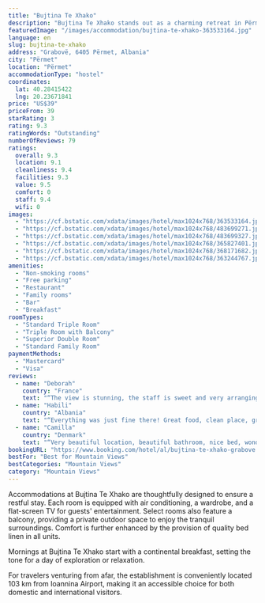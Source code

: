 ```yaml
---
title: "Bujtina Te Xhako"
description: "Bujtina Te Xhako stands out as a charming retreat in Përmet, offering a harmonious blend of comfort and convenience with its well-appointed amenities."
featuredImage: "/images/accommodation/bujtina-te-xhako-363533164.jpg"
language: en
slug: bujtina-te-xhako
address: "Grabovë, 6405 Përmet, Albania"
city: "Përmet"
location: "Përmet"
accommodationType: "hostel"
coordinates:
  lat: 40.28415422
  lng: 20.23671841
price: "US$39"
priceFrom: 39
starRating: 3
rating: 9.3
ratingWords: "Outstanding"
numberOfReviews: 79
ratings:
  overall: 9.3
  location: 9.1
  cleanliness: 9.4
  facilities: 9.3
  value: 9.5
  comfort: 0
  staff: 9.4
  wifi: 0
images:
  - "https://cf.bstatic.com/xdata/images/hotel/max1024x768/363533164.jpg?k=da6caf0c35f1a9622a9c0dc6c980994e497ca0fa083aba989c922da3b599d1a8&o=&hp=1"
  - "https://cf.bstatic.com/xdata/images/hotel/max1024x768/483699271.jpg?k=9c279a4f5952ca7dcbc5decaf8967a97f002932dae2e3bfb95e0bc9e2f9f5212&o=&hp=1"
  - "https://cf.bstatic.com/xdata/images/hotel/max1024x768/483699327.jpg?k=a493e80f163995ba45cc120942907bdce496c30709adb0a2ecb72f35db5c05ea&o=&hp=1"
  - "https://cf.bstatic.com/xdata/images/hotel/max1024x768/365827401.jpg?k=66557dff167159b13126ed4d76646e223d4e829abc260f8b04a2d573fce67ba6&o=&hp=1"
  - "https://cf.bstatic.com/xdata/images/hotel/max1024x768/368171682.jpg?k=23b9e04b0ac0aa9f10c605d968bb0dab9ca07da29396439496b341fd5fb6da20&o=&hp=1"
  - "https://cf.bstatic.com/xdata/images/hotel/max1024x768/363244767.jpg?k=a5cb15dc5669be4b2c4ec2507325a0cf6c39393e42d84cbe9d540cc1bc31cdef&o=&hp=1"
amenities:
  - "Non-smoking rooms"
  - "Free parking"
  - "Restaurant"
  - "Family rooms"
  - "Bar"
  - "Breakfast"
roomTypes:
  - "Standard Triple Room"
  - "Triple Room with Balcony"
  - "Superior Double Room"
  - "Standard Family Room"
paymentMethods:
  - "Mastercard"
  - "Visa"
reviews:
  - name: "Deborah"
    country: "France"
    text: "“The view is stunning, the staff is sweet and very arranging. Food is delicious : you have fresh petulas (the best we had in our trip in Albania) and eggs for breakfast. You can stay for dinner, we tasted the lamb which was amazing (around 20€ for...”"
  - name: "Habili"
    country: "Albania"
    text: "“Everything was just fine there! Great food, clean place, great view and great people! If I had to choose from a scale from 1 to 10 to describe how great my experience was, I would give them 100.”"
  - name: "Camilla"
    country: "Denmark"
    text: "“Very beautiful location, beautiful bathroom, nice bed, wonderful views, great people, cozy patio out side the restaurant. Delicious food and wine traditional and from local products.”"
bookingURL: "https://www.booking.com/hotel/al/bujtina-te-xhako-grabove.en-gb.html?aid=8035640"
bestFor: "Best for Mountain Views"
bestCategories: "Mountain Views"
category: "Mountain Views"
---
```


Accommodations at Bujtina Te Xhako are thoughtfully designed to ensure a restful stay. Each room is equipped with air conditioning, a wardrobe, and a flat-screen TV for guests' entertainment. Select rooms also feature a balcony, providing a private outdoor space to enjoy the tranquil surroundings. Comfort is further enhanced by the provision of quality bed linen in all units.

Mornings at Bujtina Te Xhako start with a continental breakfast, setting the tone for a day of exploration or relaxation. 

For travelers venturing from afar, the establishment is conveniently located 103 km from Ioannina Airport, making it an accessible choice for both domestic and international visitors.